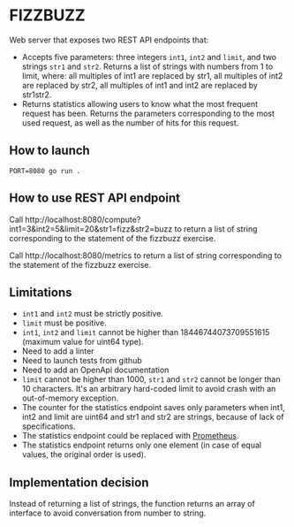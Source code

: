 # FIZZBUZZ

Web server that exposes two REST API endpoints that:

- Accepts five parameters: three integers `int1`, `int2` and `limit`, and two strings `str1` and `str2`. Returns a list of strings with numbers from 1 to limit, where: all multiples of int1 are replaced by str1, all multiples of int2 are replaced by str2, all multiples of int1 and int2 are replaced by str1str2.
- Returns statistics allowing users to know what the most frequent request has been. Returns the parameters corresponding to the most used request, as well as the number of hits for this request.

## How to launch

```
PORT=8080 go run .
```

## How to use REST API endpoint

Call http://localhost:8080/compute?int1=3&int2=5&limit=20&str1=fizz&str2=buzz to return a list of string corresponding to the statement of the fizzbuzz exercise.

Call http://localhost:8080/metrics to return a list of string corresponding to the statement of the fizzbuzz exercise.

## Limitations

- `int1` and `int2` must be strictly positive.
- `limit` must be positive.
- `int1`, `int2` and `limit` cannot be higher than 18446744073709551615 (maximum value for uint64 type).
- Need to add a linter
- Need to launch tests from github
- Need to add an OpenApi documentation
- `limit` cannot be higher than 1000, `str1` and `str2` cannot be longer than 10 characters. It's an arbitrary hard-coded limit to avoid crash with an out-of-memory exception.
- The counter for the statistics endpoint saves only parameters when int1, int2 and limit are uint64 and str1 and str2 are strings, because of lack of specifications.
- The statistics endpoint could be replaced with [Prometheus](https://pkg.go.dev/github.com/prometheus/client_golang/prometheus).
- The statistics endpoint returns only one element (in case of equal values, the original order is used).


## Implementation decision

Instead of returning a list of strings, the function returns an array of interface to avoid conversation from number to string.
